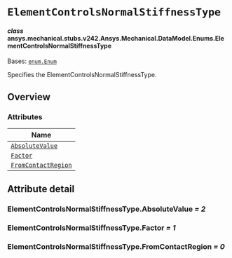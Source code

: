 # `ElementControlsNormalStiffnessType`



#### *class* ansys.mechanical.stubs.v242.Ansys.Mechanical.DataModel.Enums.ElementControlsNormalStiffnessType

Bases: [`enum.Enum`](https://docs.python.org/3/library/enum.html#enum.Enum)

Specifies the ElementControlsNormalStiffnessType.

<!-- !! processed by numpydoc !! -->

<a id="overview"></a>

## Overview

### Attributes

| Name |
| ------------------------------------------------------------------------------ |
| [`AbsoluteValue`](#ElementControlsNormalStiffnessType.AbsoluteValue) |
| [`Factor`](#ElementControlsNormalStiffnessType.Factor) |
| [`FromContactRegion`](#ElementControlsNormalStiffnessType.FromContactRegion) |

<a id="attribute-detail"></a>

## Attribute detail

<a id="ElementControlsNormalStiffnessType.AbsoluteValue"></a>

### ElementControlsNormalStiffnessType.AbsoluteValue *= 2*

<a id="ElementControlsNormalStiffnessType.Factor"></a>

### ElementControlsNormalStiffnessType.Factor *= 1*

<a id="ElementControlsNormalStiffnessType.FromContactRegion"></a>

### ElementControlsNormalStiffnessType.FromContactRegion *= 0*


